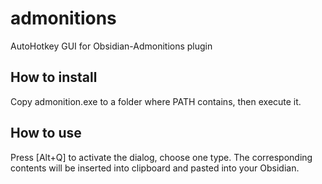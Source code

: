 # admonitions
AutoHotkey GUI for Obsidian-Admonitions plugin

## How to install
Copy admonition.exe to a folder where PATH contains, then execute it.

## How to use
Press [Alt+Q] to activate the dialog, choose one type. The corresponding contents will be inserted into clipboard and pasted into your Obsidian.


